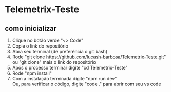 # Telemetrix-Teste

## como inicializar
1. Clique no botão verde "<> Code"
2. Copie o link do repositório
3. Abra seu terminal (de preferência o git bash)
4. Rode "git clone https://github.com/lucash-barbosa/Telemetrix-Teste.git" ou "git clone" mais o link do repositório
5. Após o processo terminar digite "cd Telemetrix-Teste"
6. Rode "npm install"
7. Com a instalação terminada digite "npm run dev" <br />
Ou, para verificar o código, digite "code ." para abrir com seu vs code
